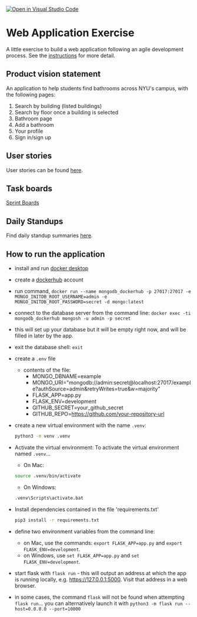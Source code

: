[![Open in Visual Studio Code](https://classroom.github.com/assets/open-in-vscode-c66648af7eb3fe8bc4f294546bfd86ef473780cde1dea487d3c4ff354943c9ae.svg)](https://classroom.github.com/online_ide?assignment_repo_id=8874483&assignment_repo_type=AssignmentRepo)
# Web Application Exercise

A little exercise to build a web application following an agile development process. See the [instructions](instructions.md) for more detail.

## Product vision statement
An application to help students find bathrooms across NYU's campus, with the following pages:
1. Search by building (listed buildings)
2. Search by floor once a building is selected
3. Bathroom page
4. Add a bathroom
5. Your profile
6. Sign in/sign up

## User stories

User stories can be found [here](https://github.com/software-students-fall2022/web-app-exercise-team-3-1/issues).

## Task boards

[Sprint Boards](https://github.com/software-students-fall2022/web-app-exercise-team-3-1/projects?query=is:open)

## Daily Standups
Find daily standup summaries [here](https://docs.google.com/document/d/1l_AtEtYUgvswqCIDV1XkllwdDflMdx1pdjg-QFJPSUE/edit).

## How to run the application
- install and run [docker desktop](https://www.docker.com/get-started)
- create a [dockerhub](https://hub.docker.com/signup) account
- run command, `docker run --name mongodb_dockerhub -p 27017:27017 -e MONGO_INITDB_ROOT_USERNAME=admin -e MONGO_INITDB_ROOT_PASSWORD=secret -d mongo:latest`
- connect to the database server from the command line: `docker exec -ti mongodb_dockerhub mongosh -u admin -p secret`
- this will set up your database but it will be empty right now, and will be filled in later by the app.
- exit the database shell: `exit`
- create a `.env` file
    - contents of the file:
        - MONGO_DBNAME=example
        - MONGO_URI="mongodb://admin:secret@localhost:27017/example?authSource=admin&retryWrites=true&w=majority"
        - FLASK_APP=app.py
        - FLASK_ENV=development
        - GITHUB_SECRET=your_github_secret
        - GITHUB_REPO=https://github.com/your-repository-url
- create a new virtual environment with the name `.venv`:
    ```bash
    python3 -m venv .venv
    ```
- Activate the virtual environment:
To activate the virtual environment named `.venv`...

    - On Mac:

    ```bash
    source .venv/bin/activate
    ```

    - On Windows:

    ```bash
    .venv\Scripts\activate.bat
    ```
- Install dependencies contained in the file 'requirements.txt'
    ```bash
    pip3 install -r requirements.txt
    ```
- define two environment variables from the command line:
  - on Mac, use the commands: `export FLASK_APP=app.py` and `export FLASK_ENV=development`.
  - on Windows, use `set FLASK_APP=app.py` and `set FLASK_ENV=development`.
- start flask with `flask run` - this will output an address at which the app is running locally, e.g. https://127.0.0.1:5000. Visit that address in a web browser.
- in some cases, the command `flask` will not be found when attempting `flask run`... you can alternatively launch it with `python3 -m flask run --host=0.0.0.0 --port=10000`

